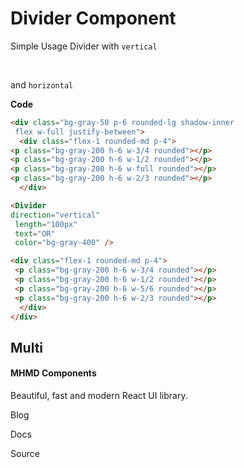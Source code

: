 # Divider Component

Simple Usage Divider with `vertical`

<div class="bg-gray-50 p-6 rounded-lg shadow-inner flex w-full justify-between">
  <div class="flex-1 rounded-md p-4"> 
    <p class="bg-gray-200 h-6 w-3/4 rounded"></p>
    <p class="bg-gray-200 h-6 w-1/2 rounded"></p>
    <p class="bg-gray-200 h-6 w-full rounded"></p>
    <p class="bg-gray-200 h-6 w-2/3 rounded"></p>
  </div>

<Divider direction="vertical" length="" text="OR" color="bg-gray-400" />

  <div class="flex-1 rounded-md p-4">
    <p class="bg-gray-200 h-6 w-3/4 rounded"></p>
    <p class="bg-gray-200 h-6 w-1/2 rounded"></p>
    <p class="bg-gray-200 h-6 w-5/6 rounded"></p>
    <p class="bg-gray-200 h-6 w-2/3 rounded"></p>
  </div>
</div>

<br/>

and `horizontal`

<div class="bg-gray-50 p-6 rounded-lg shadow-inner flex flex-col w-full justify-between">
  <div class="flex-1 rounded-md p-4"> 
    <p class="bg-gray-200 h-6 w-2/3 rounded"></p>
    <p class="bg-gray-200 h-6 w-3/4 rounded"></p>
    <p class="bg-gray-200 h-6 w-1/2 rounded"></p>
    <p class="bg-gray-200 h-6 w-full rounded"></p>
  </div>
  <Divider length="250px" text="OR" color="bg-gray-400"/>
  <div class="flex-1 rounded-md p-4">
    <p class="bg-gray-200 h-6 w-3/4 rounded"></p>
    <p class="bg-gray-200 h-6 w-1/2 rounded"></p>
    <p class="bg-gray-200 h-6 w-5/6 rounded"></p>
    <p class="bg-gray-200 h-6 w-2/3 rounded"></p>
  </div>
</div>

**Code**

```md
<div class="bg-gray-50 p-6 rounded-lg shadow-inner
 flex w-full justify-between">
  <div class="flex-1 rounded-md p-4"> 
<p class="bg-gray-200 h-6 w-3/4 rounded"></p>
<p class="bg-gray-200 h-6 w-1/2 rounded"></p>
<p class="bg-gray-200 h-6 w-full rounded"></p>
<p class="bg-gray-200 h-6 w-2/3 rounded"></p>
  </div>

<Divider 
direction="vertical"
 length="100px" 
 text="OR" 
 color="bg-gray-400" />

<div class="flex-1 rounded-md p-4">
 <p class="bg-gray-200 h-6 w-3/4 rounded"></p>
 <p class="bg-gray-200 h-6 w-1/2 rounded"></p>
 <p class="bg-gray-200 h-6 w-5/6 rounded"></p>
 <p class="bg-gray-200 h-6 w-2/3 rounded"></p>
  </div>
</div>
```

## Multi
<div class="bg-gray-50 p-6 rounded-lg shadow-inner
 flex w-full justify-between">
     <div className="max-w-md">
      <div className="space-y-1">
        <h4 className="text-medium font-medium">MHMD Components</h4>
        <p className="text-small text-default-400">Beautiful, fast and modern React UI library.</p>
      </div>
      <Divider className="my-4"  />
      <div className="flex h-5 items-center space-x-4 text-small">
        <p>Blog</p>
    <Divider direction="vertical" length="20px" text=" " color="bg-gray-400"  />
        <div>Docs</div>
    <Divider direction="vertical" length="20px" text=" "  color="bg-gray-400" />
        <p >Source</p>
      </div>
    </div>

</div>
